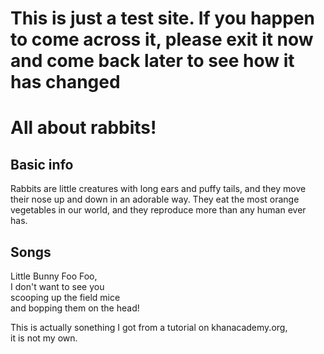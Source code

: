 
<html>
    <head>
        <meta charset="utf-8">
        <title>All about rabbits!!</title>
    </head>
    <body>
    <h1>This is just a test site. If you happen to come across it, please exit it now and come back later to see how it has changed
    </p> 

   <h1>All about rabbits!</h1>
    
   <h2>Basic info</h2>
    
   <p>Rabbits are little creatures with long ears and puffy tails, and they move their nose up and down in an adorable way. They eat the most orange vegetables in our world, and they reproduce more than any human ever has.</p>
    
   <h2>Songs</h2>
    
   <p>Little Bunny Foo Foo, <br>
I don't want to see you <br>
scooping up the field mice <br>
and bopping them on the head!</p>
<p>This is actually sonething I got from a tutorial on khanacademy.org,<br> it is not my own.</p>

</html>
 
